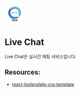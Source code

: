 <img src="src/assets/img/icon-remove-128.png" width="64"/>

# Live Chat

Live Chat은 실시간 채팅 서비스입니다.

## Resources:

- [react-boilerplate-cra-template](https://github.com/react-boilerplate/react-boilerplate-cra-template)
